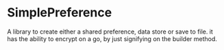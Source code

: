 # SimplePreference
A library to create either a shared preference, data store or save to file. it has the ability to encrypt on a go, by just signifying on the builder method.
